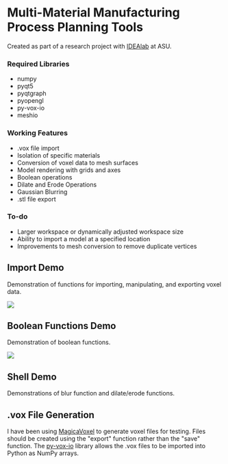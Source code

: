 # Multi-Material Manufacturing Process Planning Tools

Created as part of a research project with [IDEAlab](http://idealab.asu.edu) at ASU.

### Required Libraries
- numpy
- pyqt5
- pyqtgraph
- pyopengl
- py-vox-io
- meshio

### Working Features
- .vox file import
- Isolation of specific materials
- Conversion of voxel data to mesh surfaces
- Model rendering with grids and axes
- Boolean operations
- Dilate and Erode Operations
- Gaussian Blurring
- .stl file export

### To-do
- Larger workspace or dynamically adjusted workspace size
- Ability to import a model at a specified location
- Improvements to mesh conversion to remove duplicate vertices

## Import Demo
Demonstration of functions for importing, manipulating, and exporting voxel data.

<img src="https://github.com/Team-Automata/Multi-Material-Manufacturing-Process-Planning-Tools/blob/master/Import-Demo/import-export.png?raw=true">

## Boolean Functions Demo
Demonstration of boolean functions.

<img src="https://github.com/Team-Automata/Multi-Material-Manufacturing-Process-Planning-Tools/blob/master/Boolean-Functions-Demo/boolean-functions.png?raw=true">

## Shell Demo
Demonstrations of blur function and dilate/erode functions.


## .vox File Generation
I have been using [MagicaVoxel](https://ephtracy.github.io) to generate voxel files for testing. Files should be created using the "export" function rather than the "save" function. The [py-vox-io](https://github.com/gromgull/py-vox-io) library allows the .vox files to be imported into Python as NumPy arrays.
